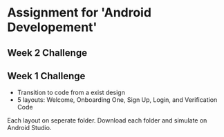 # Assignment for 'Android Developement'

## Week 2 Challenge

## Week 1 Challenge
- Transition to code from a exist design
- 5 layouts: Welcome, Onboarding One, Sign Up, Login, and Verification Code

Each layout on seperate folder. Download each folder and simulate on Android Studio.

